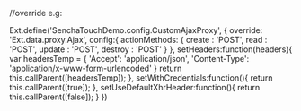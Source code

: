 
//override e.g:

Ext.define('SenchaTouchDemo.config.CustomAjaxProxy', {
    override: 'Ext.data.proxy.Ajax',
    config:{
        actionMethods: {
            create  : 'POST',
            read    : 'POST',
            update  : 'POST',
            destroy : 'POST'
        }
    },
    setHeaders:function(headers){
        var headersTemp = {
            'Accept': 'application/json',
            'Content-Type': 'application/x-www-form-urlencoded'
        }
        return this.callParent([headersTemp]);
    },
    setWithCredentials:function(){
        return this.callParent([true]);
    },
    setUseDefaultXhrHeader:function(){
        return this.callParent([false]);
    }
})